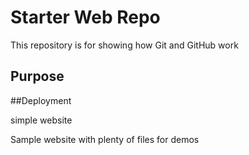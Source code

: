 # Starter Web Repo

This repository is for showing how Git and GitHub work

## Purpose

##Deployment

simple website

Sample website with plenty of files for demos